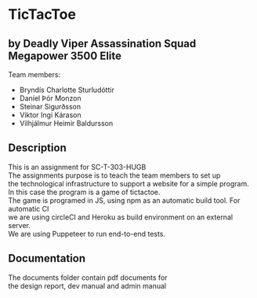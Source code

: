TicTacToe
=======

## by Deadly Viper Assassination Squad Megapower 3500 Elite
Team members:
* Bryndís Charlotte Sturludóttir
* Daníel Þór Monzon
* Steinar Sigurðsson
* Viktor Ingi Kárason
* Vilhjálmur Heimir Baldursson

## Description
This is an assignment for SC-T-303-HUGB  
The assignments purpose is to teach the team members to set up  
the technological infrastructure to support a website for a simple program.  
In this case the program is a game of tictactoe.  
The game is programed in JS, using npm as an automatic build tool. For automatic CI  
we are using circleCI and Heroku as build environment on an external server.  
We are using Puppeteer to run end-to-end tests. 

## Documentation
The documents folder contain pdf documents for  
the design report, dev manual and admin manual
